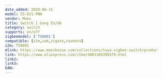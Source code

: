 ```yaml
---
date_added: 2020-06-15
model: ZS-EU1-PNW
vendor: Moes
title: Switch 1 Gang EU/UK
category: switch
supports: on/off
zigbeemodel: ['TS0001']
compatible: [z2m,iob,zigate,tasmota]
z2m: TS0001
mlink: https://www.moeshouse.com/collections/tuya-zigbee-switch/products/tuya-zigbee-smart-switch-eu-uk-push-button-wall-light-switch-no-neutral-wire-and-n-l-required-with-multi-control-assosciation
link: https://www.aliexpress.com/item/4001104399379.html
link2: 
link3: 
EAN: 
---
```

